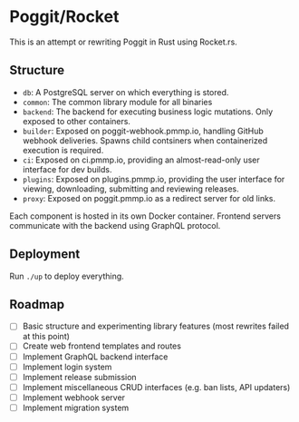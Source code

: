 # Poggit/Rocket
This is an attempt or rewriting Poggit in Rust using Rocket.rs.

## Structure
- `db`: A PostgreSQL server on which everything is stored.
- `common`: The common library module for all binaries
- `backend`: The backend for executing business logic mutations. Only exposed to other containers.
- `builder`: Exposed on poggit-webhook.pmmp.io, handling GitHub webhook deliveries. Spawns child contsiners when containerized execution is required.
- `ci`: Exposed on ci.pmmp.io, providing an almost-read-only user interface for dev builds.
- `plugins`: Exposed on plugins.pmmp.io, providing the user interface for viewing, downloading, submitting and reviewing releases.
- `proxy`: Exposed on poggit.pmmp.io as a redirect server for old links.

Each component is hosted in its own Docker container. Frontend servers communicate with the backend using GraphQL protocol.

## Deployment
Run `./up` to deploy everything.

## Roadmap
- [ ] Basic structure and experimenting library features (most rewrites failed at this point)
- [ ] Create web frontend templates and routes
- [ ] Implement GraphQL backend interface
- [ ] Implement login system
- [ ] Implement release submission
- [ ] Implement miscellaneous CRUD interfaces (e.g. ban lists, API updaters)
- [ ] Implement webhook server
- [ ] Implement migration system
